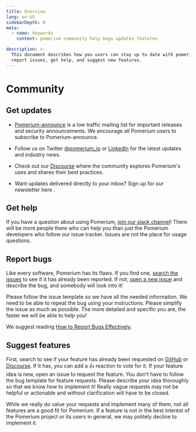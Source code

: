 ```yaml
---
title: Overview
lang: en-US
sidebarDepth: 0
meta:
  - name: keywords
    content: pomerium community help bugs updates features

description: >-
  This document describes how you users can stay up to date with pomerium,
  report issues, get help, and suggest new features.
---
```


# Community

## Get updates

- [Pomerium-announce](https://groups.google.com/forum/#!forum/pomerium-announce) is a low traffic mailing list for important releases and security announcements. We encourage all Pomerium users to subscribe to Pomerium-announce.

- Follow us on Twitter [@pomerium_io](https://twitter.com/pomerium_io) or [LinkedIn](https://www.linkedin.com/company/pomerium-inc) for the latest updates and industry news.

- Check out our [Discourse](https://discuss.pomerium.com/) where the community explores Pomerium's uses and shares their best practices.

- Want updates delivered directly to your inbox? Sign up for our newsletter here <!--- I don't know how to embed the newsletter sign up form here-->.

## Get help

If you have a question about using Pomerium, [join our slack channel](https://slack.pomerium.io)! There will be more people there who can help you than just the Pomerium developers who follow our issue tracker. Issues are not the place for usage questions.

## Report bugs

Like every software, Pomerium has its flaws. If you find one, [search the issues](https://github.com/pomerium/pomerium/issues) to see if it has already been reported. If not, [open a new issue](https://github.com/pomerium/pomerium/issues/new) and describe the bug, and somebody will look into it!

Please follow the issue template so we have all the needed information. We need to be able to repeat the bug using your instructions. Please simplify the issue as much as possible. The more detailed and specific you are, the faster we will be able to help you!

We suggest reading [How to Report Bugs Effectively](http://www.chiark.greenend.org.uk/~sgtatham/bugs.html).

## Suggest features

First, search to see if your feature has already been requested on [GitHub](https://github.com/pomerium/pomerium/issues) or [Discourse](https://discuss.pomerium.com/). If it has, you can add a :+1: reaction to vote for it. If your feature idea is new, open an issue to request the feature. You don't have to follow the bug template for feature requests. Please describe your idea thoroughly so that we know how to implement it! Really vague requests may not be helpful or actionable and without clarification will have to be closed.

While we really do value your requests and implement many of them, not all features are a good fit for Pomerium. If a feature is not in the best interest of the Pomerium project or its users in general, we may politely decline to implement it.
